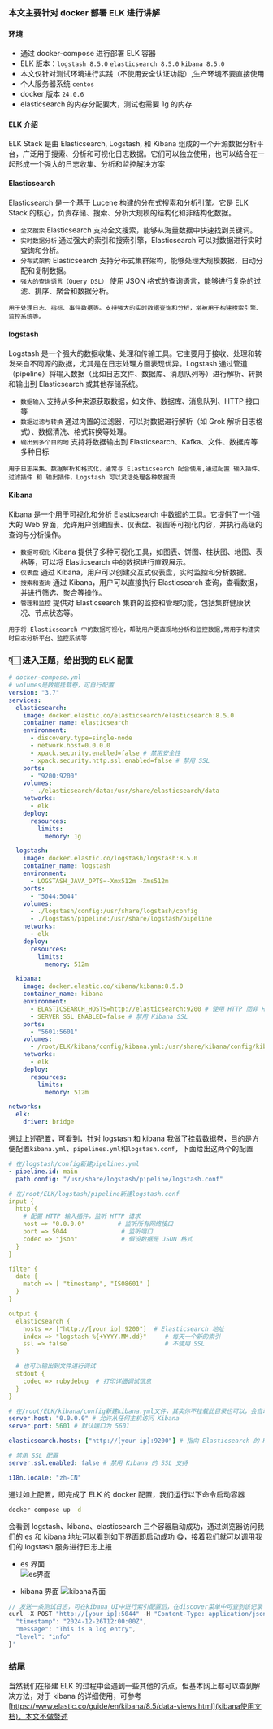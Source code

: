 ### 本文主要针对 docker 部署 ELK 进行讲解

#### 环境

- 通过 docker-compose 进行部署 ELK 容器
- ELK 版本：`logstash 8.5.0` `elasticsearch 8.5.0` `kibana 8.5.0`
- 本文仅针对测试环境进行实践（不使用安全认证功能）,生产环境不要直接使用
- 个人服务器系统 `centos`
- docker 版本 `24.0.6`
- elasticsearch 的内存分配要大，测试也需要 1g 的内存

#### ELK 介绍

ELK Stack 是由 Elasticsearch, Logstash, 和 Kibana 组成的一个开源数据分析平台，广泛用于搜索、分析和可视化日志数据。它们可以独立使用，也可以结合在一起形成一个强大的日志收集、分析和监控解决方案

#### Elasticsearch

Elasticsearch 是一个基于 Lucene 构建的分布式搜索和分析引擎。它是 ELK Stack 的核心，负责存储、搜索、分析大规模的结构化和非结构化数据。

- `全文搜索` Elasticsearch 支持全文搜索，能够从海量数据中快速找到关键词。
- `实时数据分析` 通过强大的索引和搜索引擎，Elasticsearch 可以对数据进行实时查询和分析。
- `分布式架构` Elasticsearch 支持分布式集群架构，能够处理大规模数据，自动分配和复制数据。
- `强大的查询语言（Query DSL）` 使用 JSON 格式的查询语言，能够进行复杂的过滤、排序、聚合和数据分析。

`用于处理日志、指标、事件数据等。支持强大的实时数据查询和分析，常被用于构建搜索引擎、监控系统等。`

#### logstash

Logstash 是一个强大的数据收集、处理和传输工具。它主要用于接收、处理和转发来自不同源的数据，尤其是在日志处理方面表现优异。Logstash 通过管道（pipeline）将输入数据（比如日志文件、数据库、消息队列等）进行解析、转换和输出到 Elasticsearch 或其他存储系统。

- `数据输入` 支持从多种来源获取数据，如文件、数据库、消息队列、HTTP 接口等
- `数据过滤与转换` 通过内置的过滤器，可以对数据进行解析（如 Grok 解析日志格式）、数据清洗、格式转换等处理。
- `输出到多个目的地` 支持将数据输出到 Elasticsearch、Kafka、文件、数据库等多种目标

`用于日志采集、数据解析和格式化，通常与 Elasticsearch 配合使用,通过配置 输入插件、过滤插件 和 输出插件，Logstash 可以灵活处理各种数据流`

#### Kibana

Kibana 是一个用于可视化和分析 Elasticsearch 中数据的工具。它提供了一个强大的 Web 界面，允许用户创建图表、仪表盘、视图等可视化内容，并执行高级的查询与分析操作。

- `数据可视化` Kibana 提供了多种可视化工具，如图表、饼图、柱状图、地图、表格等，可以将 Elasticsearch 中的数据进行直观展示。
- `仪表盘` 通过 Kibana，用户可以创建交互式仪表盘，实时监控和分析数据。
- `搜索和查询` 通过 Kibana，用户可以直接执行 Elasticsearch 查询，查看数据，并进行筛选、聚合等操作。
- `管理和监控` 提供对 Elasticsearch 集群的监控和管理功能，包括集群健康状况、节点状态等。

`用于将 Elasticsearch 中的数据可视化，帮助用户更直观地分析和监控数据,常用于构建实时日志分析平台、监控系统等`

### 👇🏻 进入正题，给出我的 ELK 配置

```yml
# docker-compose.yml
# volumes是数据挂载卷，可自行配置
version: "3.7"
services:
  elasticsearch:
    image: docker.elastic.co/elasticsearch/elasticsearch:8.5.0
    container_name: elasticsearch
    environment:
      - discovery.type=single-node
      - network.host=0.0.0.0
      - xpack.security.enabled=false # 禁用安全性
      - xpack.security.http.ssl.enabled=false # 禁用 SSL
    ports:
      - "9200:9200"
    volumes:
      - ./elasticsearch/data:/usr/share/elasticsearch/data
    networks:
      - elk
    deploy:
      resources:
        limits:
          memory: 1g

  logstash:
    image: docker.elastic.co/logstash/logstash:8.5.0
    container_name: logstash
    environment:
      - LOGSTASH_JAVA_OPTS=-Xmx512m -Xms512m
    ports:
      - "5044:5044"
    volumes:
      - ./logstash/config:/usr/share/logstash/config
      - ./logstash/pipeline:/usr/share/logstash/pipeline
    networks:
      - elk
    deploy:
      resources:
        limits:
          memory: 512m

  kibana:
    image: docker.elastic.co/kibana/kibana:8.5.0
    container_name: kibana
    environment:
      - ELASTICSEARCH_HOSTS=http://elasticsearch:9200 # 使用 HTTP 而非 HTTPS
      - SERVER_SSL_ENABLED=false # 禁用 Kibana SSL
    ports:
      - "5601:5601"
    volumes:
      - /root/ELK/kibana/config/kibana.yml:/usr/share/kibana/config/kibana.yml
    networks:
      - elk
    deploy:
      resources:
        limits:
          memory: 512m

networks:
  elk:
    driver: bridge
```

通过上述配置，可看到，针对 logstash 和 kibana 我做了挂载数据卷，目的是方便配置`kibana.yml`、`pipelines.yml`和`logstash.conf`，下面给出这两个的配置

```yml
# 在/logstash/config新建pipelines.yml
- pipeline.id: main
  path.config: "/usr/share/logstash/pipeline/logstash.conf"

# 在/root/ELK/logstash/pipeline新建logstash.conf
input {
  http {
    # 配置 HTTP 输入插件，监听 HTTP 请求
    host => "0.0.0.0"         # 监听所有网络接口
    port => 5044               # 监听端口
    codec => "json"            # 假设数据是 JSON 格式
  }
}

filter {
  date {
    match => [ "timestamp", "ISO8601" ]
  }
}

output {
  elasticsearch {
    hosts => ["http://[your ip]:9200"]  # Elasticsearch 地址
    index => "logstash-%{+YYYY.MM.dd}"     # 每天一个新的索引
    ssl => false                           # 不使用 SSL
  }

  # 也可以输出到文件进行调试
  stdout {
    codec => rubydebug  # 打印详细调试信息
  }
}
```

```yml
# 在/root/ELK/kibana/config新建kibana.yml文件，其实你不挂载此目录也可以，会自动创建，但不方便我们修改配置
server.host: "0.0.0.0" # 允许从任何主机访问 Kibana
server.port: 5601 # 默认端口为 5601

elasticsearch.hosts: ["http://[your ip]:9200"] # 指向 Elasticsearch 的 HTTP 地址

# 禁用 SSL 配置
server.ssl.enabled: false # 禁用 Kibana 的 SSL 支持

i18n.locale: "zh-CN"
```

通过如上配置，即完成了 ELK 的 docker 配置，我们运行以下命令启动容器

```cmd
docker-compose up -d
```

会看到 logstash、kibana、elasticsearch 三个容器启动成功，通过浏览器访问我们的 es 和 kibana 地址可以看到如下界面即启动成功 😋，接着我们就可以调用我们的 logstash 服务进行日志上报  

- es 界面  
  ![es界面](https://www.yanquankun.com:9300/cdn/elk/es.png)

- kibana 界面
  ![kibana界面](https://www.yanquankun.com:9300/cdn/elk/kibana.png)

```javascript
// 发送一条测试日志，可在kibana UI中进行索引配置后，在discover菜单中可查到该记录
curl -X POST "http://[your ip]:5044" -H "Content-Type: application/json" -d '{
  "timestamp": "2024-12-26T12:00:00Z",
  "message": "This is a log entry",
  "level": "info"
}'
```

### 结尾

当然我们在搭建 ELK 的过程中会遇到一些其他的坑点，但基本网上都可以查到解决方法，对于 kibana 的详细使用，可参考[https://www.elastic.co/guide/en/kibana/8.5/data-views.html](kibana使用文档)，本文不做赘述
